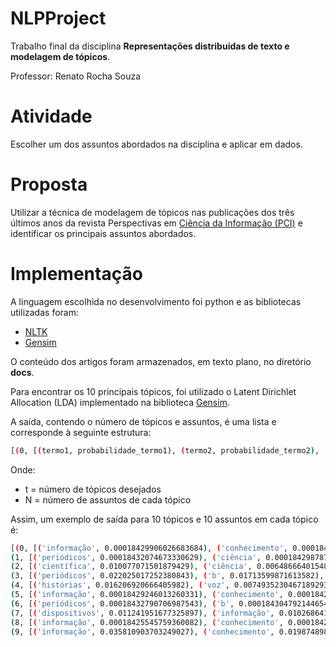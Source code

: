 # NLPProject

Trabalho final da disciplina **Representações distribuídas de texto e modelagem de tópicos**.

Professor: Renato Rocha Souza

# Atividade
Escolher um dos assuntos abordados na disciplina e aplicar em dados.

# Proposta
Utilizar a técnica de modelagem de tópicos nas publicações dos três últimos anos da revista Perspectivas em [Ciência da Informação (PCI)](http://portaldeperiodicos.eci.ufmg.br/index.php/pci) e identificar os principais assuntos abordados.

# Implementação
A linguagem escolhida no desenvolvimento foi python e as bibliotecas utilizadas foram:
* [NLTK](http://www.nltk.org)
* [Gensim](https://radimrehurek.com/gensim)

O conteúdo dos artigos foram armazenados, em texto plano, no diretório **docs**.

Para encontrar os 10 principais tópicos, foi utilizado o Latent Dirichlet Allocation (LDA) implementado na biblioteca [Gensim](https://radimrehurek.com/gensim).

A saída, contendo o número de tópicos e assuntos, é uma lista e corresponde à seguinte estrutura:

```sh
[(0, [(termo1, probabilidade_termo1), (termo2, probabilidade_termo2), ..., (termoN, probabilidade_termoN)]), (1, [(termo1, probabilidade_termo1), (termo2, probabilidade_termo2), ..., (termoN, probabilidade_termoN)]), (t, [(termo1, probabilidade_termo1), (termo2, probabilidade_termo2), ..., (termoN, probabilidade_termoN)])]
```

Onde: 
* t = número de tópicos desejados
* N = número de assuntos de cada tópico

Assim, um exemplo de saída para 10 tópicos e 10 assuntos em cada tópico é:
```sh
[(0, [('informação', 0.00018429906026683684), ('conhecimento', 0.00018427798776991409), ('científica', 0.00018426530007554023), ('forma', 0.00018426250302630258), ('ciência', 0.00018425785660894825), ('b', 0.00018425090463782706), ('produção', 0.00018424963747390642), ('dados', 0.00018424842111267758), ('histórias', 0.00018424805406731963), ('citações', 0.00018424769462130794)]),
(1, [('periódicos', 0.00018432074673330629), ('ciência', 0.00018429878719721773), ('científica', 0.00018429066647836575), ('informação', 0.00018428858948845957), ('conhecimento', 0.00018428772091068674), ('dados', 0.00018428007379528186), ('forma', 0.0001842771136030013), ('pesquisa', 0.00018427594374678514), ('revistas', 0.00018426730316101404), ('quantidade', 0.00018426703682866)]),
(2, [('científica', 0.010077071501879429), ('ciência', 0.0064866640154857772), ('fi', 0.0060079450877829109), ('citações', 0.0057685850512283424), ('artigos', 0.0055292243917214948), ('dados', 0.0052898637599530698), ('forma', 0.0050505034925067919), ('cientistas', 0.00457178329508317), ('reconhecimento', 0.0045717830235777728), ('científico', 0.0045717830078323366)]),
(3, [('periódicos', 0.022025017252380843), ('b', 0.01713599871613582), ('revistas', 0.0095580246885691739), ('área', 0.0085802232267920206), ('administração', 0.0076024191183253478), ('conhecimento', 0.0068690699366047913), ('publicação', 0.0058912633896305612), ('região', 0.0056468119801633566), ('ciências', 0.0051579106846817591), ('estrato', 0.0049134602962849034)]),
(4, [('histórias', 0.016206920666405982), ('voz', 0.0074935230467189293), ('texto', 0.0059997984083965837), ('livro', 0.0057508438345759451), ('leitura', 0.005750843634760412), ('leitor', 0.0052529352063187722), ('personagens', 0.0050039801868827852), ('ler', 0.0047550265435265865), ('oral', 0.0045060716029989203), ('contar', 0.0042571177193743478)]),
(5, [('informação', 0.00018429246013260331), ('conhecimento', 0.00018428925067717175), ('periódicos', 0.00018428787303186983), ('b', 0.00018426862850699392), ('área', 0.00018425762166576317), ('revistas', 0.00018425644255309608), ('histórias', 0.00018425465543720179), ('ciência', 0.00018425164610674297), ('dados', 0.0001842467748534232), ('ainda', 0.00018424602720701623)]),
(6, [('periódicos', 0.00018432790706987543), ('b', 0.00018430479214465474), ('conhecimento', 0.00018430391968683561), ('informação', 0.00018429706093542011), ('revistas', 0.00018427279035614273), ('dados', 0.0001842700058297257), ('publicação', 0.00018426934395105802), ('área', 0.00018426864346711254), ('administração', 0.00018426174423410578), ('forma', 0.00018426103661657337)]),
(7, [('dispositivos', 0.011241951677325897), ('informação', 0.010268641538337871), ('móveis', 0.0092952938557534157), ('forma', 0.0063753092495243387), ('aprendizagem', 0.0058886423027211237), ('dados', 0.0049153162655340499), ('realidade', 0.0049153132979664364), ('conhecimento', 0.004428663786443035), ('uso', 0.0044286502727590759), ('contexto', 0.0044286502577764045)]),
(8, [('informação', 0.00018425545759360082), ('conhecimento', 0.00018425330188095022), ('científica', 0.00018424590534637324), ('ciência', 0.0001842429415375061), ('periódicos', 0.00018424210193494151), ('forma', 0.00018424119237914281), ('comunicação', 0.00018423986796559279), ('dados', 0.00018423941742173213), ('histórias', 0.00018423931258040654), ('científico', 0.00018423801061393167)]),
(9, [('informação', 0.035810903703249027), ('conhecimento', 0.0198748987740822), ('mídias', 0.0063443317257188278), ('ciência', 0.0060436556785546181), ('paradigma', 0.0060436524547269419), ('comunicação', 0.0051416161273873393), ('buckland', 0.0051416150208916664), ('zins', 0.0042395775568725962), ('processo', 0.0039388987498421915), ('tecnologias', 0.00393889846990674)])]
```